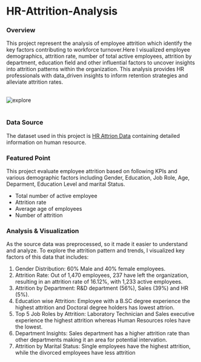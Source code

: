 # HR-Attrition-Analysis


### Overview
This project represent the analysis of employee attrition which identify the key factors contributing to workforce turnover.Here I visualized employee demographics, attrition rate, number of total active employees, attrition by department, education field and other influential factors to uncover insights into attrition patterns within the organization. This analysis provides HR professionals with data_driven insights to inform retention strategies and alleviate attrition rates.


<br>
<img align="center" alt="explore"  src="https://github.com/user-attachments/assets/732ee7d8-b796-43ab-8cdb-05ee74dca39c"> <br><br>



### Data Source
The dataset used in this project is [HR Attrion Data](https://drive.google.com/file/d/1edHkzOJ4u_WZgq1800fZMzqSHN9pvp8M/view?usp=sharing) containing detailed information on human resource.

### Featured Point
This project evaluate employee attrition based on following KPIs and various demographic factors including Gender, Education, Job Role, Age, Deparment, Education Level and marital Status.

- Total number of active employee
- Attrition rate
- Average age of employees
- Number of attrition


### Analysis & Visualization
As the source data was preprocessed, so it made it easier to understand and analyze. To explore the attrition pattern and trends, I visualized key factors of this data that includes:

1. Gender Distribution: 60% Male and 40% female employees.<br>
2. Attrition Rate: Out of 1,470 employees, 237 have left the organization, resulting in an attrition rate of 16.12%, with 1,233 active employees.<br>
2. Attrition by Department: R&D department (56%), Sales (39%) and HR (5%). <br>
3. Education wise Attrition: Employee with a B.SC degree experience the highest attrition and Doctoral degree holders has lowest attrion.<br>
4. Top 5 Job Roles by Attrition: Laboratory Technician and Sales executive  experience the highest attrition whereas Human Resources roles have the lowest. <br>
5. Department Insights: Sales department has a higher attrition rate than other departments making it an area for potential intervation.<br>
6. Attrition by Marital Status: Single employees have the highest attrition, while the divorced employees have less attrition<br>
